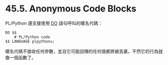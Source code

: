 # 45.5. Anonymous Code Blocks

PL/Python 還支援使用 [DO](../../reference/sql-commands/do.md) 語句呼叫的暱名代碼：

```
DO $$
    # PL/Python code
$$ LANGUAGE plpythonu;
```

暱名代碼不接收任何參數，並且它可能回傳的任何值都將被丟棄。不然它的行為就像一個函數了。
